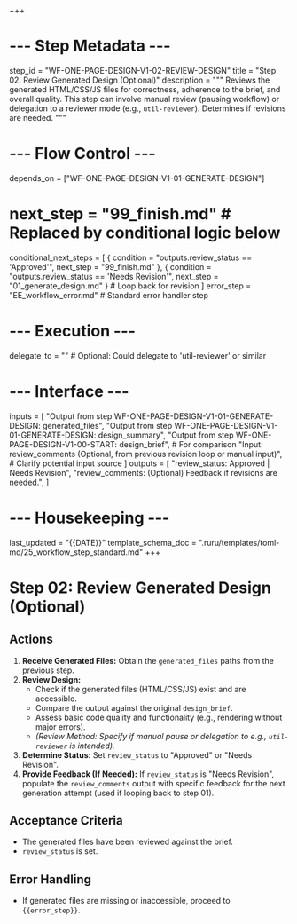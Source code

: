 +++
# --- Step Metadata ---
step_id = "WF-ONE-PAGE-DESIGN-V1-02-REVIEW-DESIGN"
title = "Step 02: Review Generated Design (Optional)"
description = """
Reviews the generated HTML/CSS/JS files for correctness, adherence to the brief,
and overall quality. This step can involve manual review (pausing workflow) or
delegation to a reviewer mode (e.g., `util-reviewer`). Determines if revisions are needed.
"""

# --- Flow Control ---
depends_on = ["WF-ONE-PAGE-DESIGN-V1-01-GENERATE-DESIGN"]
# next_step = "99_finish.md" # Replaced by conditional logic below
conditional_next_steps = [
    { condition = "outputs.review_status == 'Approved'", next_step = "99_finish.md" },
    { condition = "outputs.review_status == 'Needs Revision'", next_step = "01_generate_design.md" } # Loop back for revision
]
error_step = "EE_workflow_error.md" # Standard error handler step

# --- Execution ---
delegate_to = "" # Optional: Could delegate to 'util-reviewer' or similar

# --- Interface ---
inputs = [
    "Output from step WF-ONE-PAGE-DESIGN-V1-01-GENERATE-DESIGN: generated_files",
    "Output from step WF-ONE-PAGE-DESIGN-V1-01-GENERATE-DESIGN: design_summary",
    "Output from step WF-ONE-PAGE-DESIGN-V1-00-START: design_brief", # For comparison
    "Input: review_comments (Optional, from previous revision loop or manual input)", # Clarify potential input source
]
outputs = [
    "review_status: Approved | Needs Revision",
    "review_comments: (Optional) Feedback if revisions are needed.",
]

# --- Housekeeping ---
last_updated = "{{DATE}}"
template_schema_doc = ".ruru/templates/toml-md/25_workflow_step_standard.md"
+++

# Step 02: Review Generated Design (Optional)

## Actions

1.  **Receive Generated Files:** Obtain the `generated_files` paths from the previous step.
2.  **Review Design:**
    *   Check if the generated files (HTML/CSS/JS) exist and are accessible.
    *   Compare the output against the original `design_brief`.
    *   Assess basic code quality and functionality (e.g., rendering without major errors).
    *   *(Review Method: Specify if manual pause or delegation to e.g., `util-reviewer` is intended).*
3.  **Determine Status:** Set `review_status` to "Approved" or "Needs Revision".
4.  **Provide Feedback (If Needed):** If `review_status` is "Needs Revision", populate the `review_comments` output with specific feedback for the next generation attempt (used if looping back to step 01).

## Acceptance Criteria

*   The generated files have been reviewed against the brief.
*   `review_status` is set.

## Error Handling

*   If generated files are missing or inaccessible, proceed to `{{error_step}}`.
